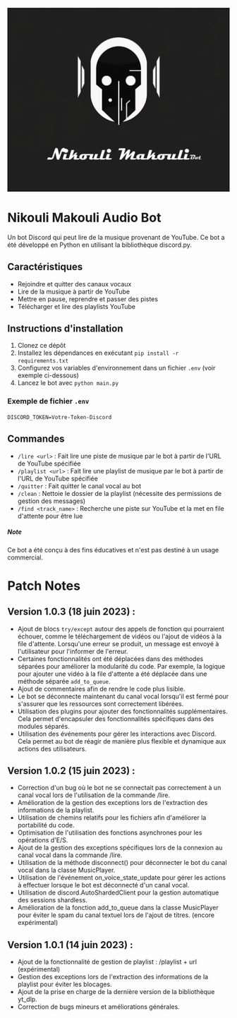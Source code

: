 ![Cover](https://github.com/Lumantis/BotAudio/blob/main/NikouliMakouli.png)

# Nikouli Makouli Audio Bot

Un bot Discord qui peut lire de la musique provenant de YouTube. Ce bot a été développé en Python en utilisant la bibliothèque discord.py.

## Caractéristiques

- Rejoindre et quitter des canaux vocaux
- Lire de la musique à partir de YouTube
- Mettre en pause, reprendre et passer des pistes
- Télécharger et lire des playlists YouTube

## Instructions d'installation

1. Clonez ce dépôt
2. Installez les dépendances en exécutant `pip install -r requirements.txt`
3. Configurez vos variables d'environnement dans un fichier `.env` (voir exemple ci-dessous)
4. Lancez le bot avec `python main.py`

### Exemple de fichier `.env`

`DISCORD_TOKEN=Votre-Token-Discord`

## Commandes

- `/lire <url>` : Fait lire une piste de musique par le bot à partir de l'URL de YouTube spécifiée
- `/playlist <url>` : Fait lire une playlist de musique par le bot à partir de l'URL de YouTube spécifiée
- `/quitter` : Fait quitter le canal vocal au bot
- `/clean` : Nettoie le dossier de la playlist (nécessite des permissions de gestion des messages)
- `/find <track_name>` : Recherche une piste sur YouTube et la met en file d'attente pour être lue

##### Note

Ce bot a été conçu à des fins éducatives et n'est pas destiné à un usage commercial.

# Patch Notes

## Version 1.0.3 (18 juin 2023) :

- Ajout de blocs `try/except` autour des appels de fonction qui pourraient échouer, comme le téléchargement de vidéos ou l'ajout de vidéos à la file d'attente. Lorsqu'une erreur se produit, un message est envoyé à l'utilisateur pour l'informer de l'erreur.
- Certaines fonctionnalités ont été déplacées dans des méthodes séparées pour améliorer la modularité du code. Par exemple, la logique pour ajouter une vidéo à la file d'attente a été déplacée dans une méthode séparée `add_to_queue`.
- Ajout de commentaires afin de rendre le code plus lisible.
- Le bot se déconnecte maintenant du canal vocal lorsqu'il est fermé pour s'assurer que les ressources sont correctement libérées.
- Utilisation des plugins pour ajouter des fonctionnalités supplémentaires. Cela permet d'encapsuler des fonctionnalités spécifiques dans des modules séparés.
- Utilisation des événements pour gérer les interactions avec Discord. Cela permet au bot de réagir de manière plus flexible et dynamique aux actions des utilisateurs.

## Version 1.0.2 (15 juin 2023) :

- Correction d'un bug où le bot ne se connectait pas correctement à un canal vocal lors de l'utilisation de la commande /lire.
- Amélioration de la gestion des exceptions lors de l'extraction des informations de la playlist.
- Utilisation de chemins relatifs pour les fichiers afin d'améliorer la portabilité du code.
- Optimisation de l'utilisation des fonctions asynchrones pour les opérations d'E/S.
- Ajout de la gestion des exceptions spécifiques lors de la connexion au canal vocal dans la commande /lire.
- Utilisation de la méthode disconnect() pour déconnecter le bot du canal vocal dans la classe MusicPlayer.
- Utilisation de l'événement on_voice_state_update pour gérer les actions à effectuer lorsque le bot est déconnecté d'un canal vocal.
- Utilisation de discord.AutoShardedClient pour la gestion automatique des sessions shardless.
- Amélioration de la fonction add_to_queue dans la classe MusicPlayer pour éviter le spam du canal textuel lors de l'ajout de titres. (encore expérimental)

## Version 1.0.1 (14 juin 2023) :

- Ajout de la fonctionnalité de gestion de playlist : /playlist + url (expérimental)
- Gestion des exceptions lors de l'extraction des informations de la playlist pour éviter les blocages.
- Ajout de la prise en charge de la dernière version de la bibliothèque yt_dlp.
- Correction de bugs mineurs et améliorations générales.
